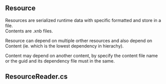 ## Resource

Resources are serialized runtime data with specific formatted and store in a file.  
Contents are .xnb files.

Resource can depend on multiple orther resources and also depend on Content (ie. which is the lowest dependency in hierachy).

Content may depend on another content, by specify the content file name or the guid and its dependency file must in the same.

## ResourceReader.cs
